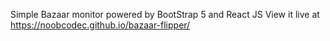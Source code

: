 Simple Bazaar monitor powered by BootStrap 5 and React JS
View it live at https://noobcodec.github.io/bazaar-flipper/
